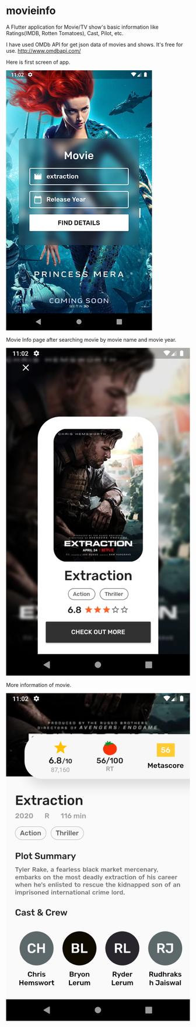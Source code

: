 # movieinfo

A Flutter application for Movie/TV show's basic information like Ratings(IMDB, Rotten Tomatoes), Cast, Pilot, etc.

I have used OMDb API for get json data of movies and shows.
It's free for use.
http://www.omdbapi.com/



Here is first screen of app.


![movie_name](https://github.com/vivekvaghasiya022/MovieInfo/blob/master/landing_page.png)


Movie Info page after searching movie by movie name and movie year.


![movie_basic_info](https://github.com/vivekvaghasiya022/MovieInfo/blob/master/basic_info.png)


More information of movie.


![movie_detail_in_deep](https://github.com/vivekvaghasiya022/MovieInfo/blob/master/details_in_deep.png)
